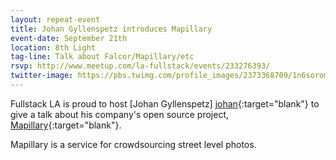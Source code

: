 ```yaml
---
layout: repeat-event
title: Johan Gyllenspetz introduces Mapillary
event-date: September 21th
location: 8th Light
tag-line: Talk about Falcor/Mapillary/etc
rsvp: http://www.meetup.com/la-fullstack/events/233276393/
twitter-image: https://pbs.twimg.com/profile_images/2373368709/1n6soromrqqzzw6jl9el_200x200.jpeg
---
```


Fullstack LA is proud to host [Johan Gyllenspetz]
[johan]{:target="blank"} to give a talk about his company's open source
project, [Mapillary]{:target="blank"}.

Mapillary is a service for crowdsourcing street level photos.

[johan]: https://twitter.com/gyllen
[Mapillary]: https://www.mapillary.com/
